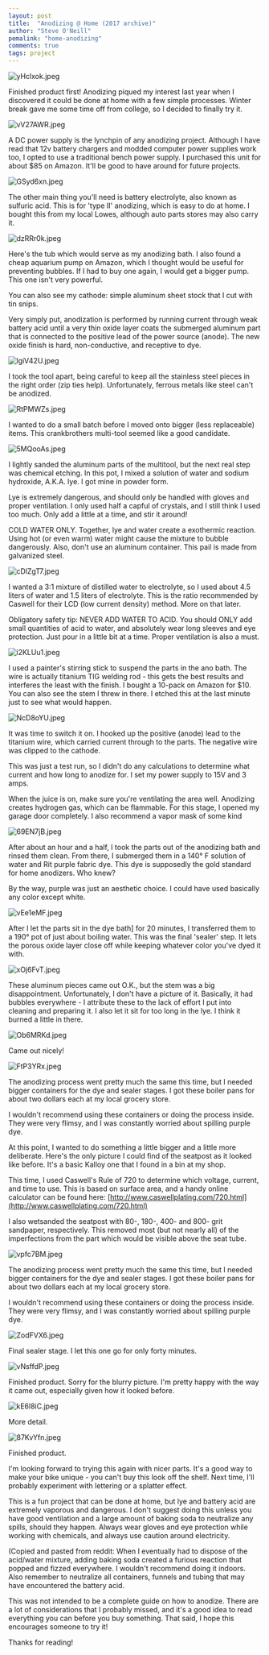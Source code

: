 ```yaml
---
layout: post
title:  "Anodizing @ Home (2017 archive)"
author: "Steve O'Neill"
pemalink: "home-anodizing"
comments: true
tags: project
---
```


![yHclxok.jpeg]({{site.url}}/docs/assets/img/home-anodizing%20ac268122737742dea10ebf08be63d795/yHclxok.jpeg)

Finished product first! Anodizing piqued my interest last year when I discovered it could be done at home with a few simple processes. Winter break gave me some time off from college, so I decided to finally try it.

![vV27AWR.jpeg]({{site.url}}/docs/assets/img/home-anodizing%20ac268122737742dea10ebf08be63d795/vV27AWR.jpeg)

A DC power supply is the lynchpin of any anodizing project. Although I have read that 12v battery chargers and modded computer power supplies work too, I opted to use a traditional bench power supply. I purchased this unit for about $85 on Amazon. It'll be good to have around for future projects.

![GSyd6xn.jpeg]({{site.url}}/docs/assets/img/home-anodizing%20ac268122737742dea10ebf08be63d795/GSyd6xn.jpeg)

The other main thing you'll need is battery electrolyte, also known as sulfuric acid. This is for 'type II' anodizing, which is easy to do at home. I bought this from my local Lowes, although auto parts stores may also carry it.

![dzRRr0k.jpeg]({{site.url}}/docs/assets/img/home-anodizing%20ac268122737742dea10ebf08be63d795/dzRRr0k.jpeg)

Here's the tub which would serve as my anodizing bath. I also found a cheap aquarium pump on Amazon, which I thought would be useful for preventing bubbles. If I had to buy one again, I would get a bigger pump. This one isn't very powerful. 

You can also see my cathode: simple aluminum sheet stock that I cut with tin snips.

Very simply put, anodization is performed by running current through weak battery acid until a very thin oxide layer coats the submerged aluminum part that is connected to the positive lead of the power source (anode). The new oxide finish is hard, non-conductive, and receptive to dye.

![lgiV42U.jpeg]({{site.url}}/docs/assets/img/home-anodizing%20ac268122737742dea10ebf08be63d795/lgiV42U.jpeg)

I took the tool apart, being careful to keep all the stainless steel pieces in the right order (zip ties help). Unfortunately, ferrous metals like steel can't be anodized.

![RtPMWZs.jpeg]({{site.url}}/docs/assets/img/home-anodizing%20ac268122737742dea10ebf08be63d795/RtPMWZs.jpeg)

I wanted to do a small batch before I moved onto bigger (less replaceable) items. This crankbrothers multi-tool seemed like a good candidate.

![5MQooAs.jpeg]({{site.url}}/docs/assets/img/home-anodizing%20ac268122737742dea10ebf08be63d795/5MQooAs.jpeg)

I lightly sanded the aluminum parts of the multitool, but the next real step was chemical etching. In this pot, I mixed a solution of water and sodium hydroxide, A.K.A. lye. I got mine in powder form.

Lye is extremely dangerous, and should only be handled with gloves and proper ventilation. I only used half a capful of crystals, and I still think I used too much. Only add a little at a time, and stir it around!

COLD WATER ONLY. Together, lye and water create a exothermic reaction. Using hot (or even warm) water might cause the mixture to bubble dangerously. Also, don't use an aluminum container. This pail is made from galvanized steel.

![cDlZgT7.jpeg]({{site.url}}/docs/assets/img/home-anodizing%20ac268122737742dea10ebf08be63d795/cDlZgT7.jpeg)

I wanted a 3:1 mixture of distilled water to electrolyte, so I used about 4.5 liters of water and 1.5 liters of electrolyte. This is the ratio recommended by Caswell for their LCD (low current density) method. More on that later.

Obligatory safety tip: NEVER ADD WATER TO ACID. You should ONLY add small quantities of acid to water, and absolutely wear long sleeves and eye protection.  Just pour in a little bit at a time. Proper ventilation is also a must.

![i2KLUu1.jpeg]({{site.url}}/docs/assets/img/home-anodizing%20ac268122737742dea10ebf08be63d795/i2KLUu1.jpeg)

I used a painter's stirring stick to suspend the parts in the ano bath. The wire is actually titanium TIG welding rod - this gets the best results and interferes the least with the finish. I bought a 10-pack on Amazon for $10. 
You can also see the stem I threw in there. I etched this at the last minute just to see what would happen.

![NcD8oYU.jpeg]({{site.url}}/docs/assets/img/home-anodizing%20ac268122737742dea10ebf08be63d795/NcD8oYU.jpeg)

It was time to switch it on. I hooked up the positive (anode) lead to the titanium wire, which carried current through to the parts. The negative wire was clipped to the cathode.

This was just a test run, so I didn't do any calculations to determine what current and how long to anodize for. I set my power supply to 15V and 3 amps.

When the juice is on, make sure you're ventilating the area well. Anodizing creates hydrogen gas, which can be flammable. For this stage, I opened my garage door completely. I also recommend a vapor mask of some kind

![69EN7jB.jpeg]({{site.url}}/docs/assets/img/home-anodizing%20ac268122737742dea10ebf08be63d795/69EN7jB.jpeg)

After about an hour and a half, I took the parts out of the anodizing bath and rinsed them clean. From there,  I submerged them in a 140° F solution of water and Rit purple fabric dye. This dye is supposedly the gold standard for home anodizers. Who knew?

By the way, purple was just an aesthetic choice. I could have used basically any color except white.

![vEe1eMF.jpeg]({{site.url}}/docs/assets/img/home-anodizing%20ac268122737742dea10ebf08be63d795/vEe1eMF.jpeg)

After I let the parts sit in the dye bath] for 20 minutes, I transferred them to a 190° pot of just about boiling water. This was the final 'sealer' step. It lets the porous oxide layer close off while keeping whatever color you've dyed it with.

![xOj6FvT.jpeg]({{site.url}}/docs/assets/img/home-anodizing%20ac268122737742dea10ebf08be63d795/xOj6FvT.jpeg)

These aluminum pieces came out O.K., but the stem was a big disappointment. Unfortunately, I don't have a picture of it. Basically, it had bubbles everywhere - I attribute these to the lack of effort I put into cleaning and preparing it. I also let it sit for too long in the lye. I think it burned a little in there.

![Ob6MRKd.jpeg]({{site.url}}/docs/assets/img/home-anodizing%20ac268122737742dea10ebf08be63d795/Ob6MRKd.jpeg)

Came out nicely!

![FtP3YRx.jpeg]({{site.url}}/docs/assets/img/home-anodizing%20ac268122737742dea10ebf08be63d795/FtP3YRx.jpeg)

The anodizing process went pretty much the same this time, but I needed bigger containers for the dye and sealer stages. I got these boiler pans for about two dollars each at my local grocery store.

I wouldn't recommend using these containers or doing the process inside. They were very flimsy, and I was constantly worried about spilling purple dye.

At this point, I wanted to do something a little bigger and a little more deliberate. Here's the only picture I could find of the seatpost as it looked like before. It's a basic Kalloy one that I found in a bin at my shop. 

This time, I used Caswell's Rule of 720 to determine which voltage, current, and time to use. This is based on surface area, and a handy online calculator can be found here: [http://www.caswellplating.com/720.html](http://www.caswellplating.com/720.html)

I also wetsanded the seatpost with 80-, 180-, 400- and 800- grit sandpaper, respectively. This removed most (but not nearly all) of the imperfections from the part which would be visible above the seat tube.

![vpfc7BM.jpeg]({{site.url}}/docs/assets/img/home-anodizing%20ac268122737742dea10ebf08be63d795/vpfc7BM.jpeg)

The anodizing process went pretty much the same this time, but I needed bigger containers for the dye and sealer stages. I got these boiler pans for about two dollars each at my local grocery store.

I wouldn't recommend using these containers or doing the process inside. They were very flimsy, and I was constantly worried about spilling purple dye.

![ZodFVX6.jpeg]({{site.url}}/docs/assets/img/home-anodizing%20ac268122737742dea10ebf08be63d795/ZodFVX6.jpeg)

Final sealer stage. I let this one go for only forty minutes.

![vNsffdP.jpeg]({{site.url}}/docs/assets/img/home-anodizing%20ac268122737742dea10ebf08be63d795/vNsffdP.jpeg)

Finished product. Sorry for the blurry picture. I'm pretty happy with the way it came out, especially given how it looked before.

![kE6l8iC.jpeg]({{site.url}}/docs/assets/img/home-anodizing%20ac268122737742dea10ebf08be63d795/kE6l8iC.jpeg)

More detail.

![87KvYfn.jpeg]({{site.url}}/docs/assets/img/home-anodizing%20ac268122737742dea10ebf08be63d795/87KvYfn.jpeg)

Finished product.

 I'm looking forward to trying this again with nicer parts. It's a good way to make your bike unique - you can't buy this look off the shelf. Next time, I'll probably experiment with lettering or a splatter effect.

This is a fun project that can be done at home, but lye and battery acid are extremely vaporous and dangerous. I don't suggest doing this unless you have good ventilation and a large amount of baking soda to neutralize any spills, should they happen. Always wear gloves and eye protection while working with chemicals, and always use caution around electricity.

(Copied and pasted from reddit: When I eventually had to dispose of the acid/water mixture, adding baking soda created a furious reaction that popped and fizzed everywhere. I wouldn't recommend doing it indoors. Also remember to neutralize all containers, funnels and tubing that may have encountered the battery acid.

This was not intended to be a complete guide on how to anodize. There are a lot of considerations that I probably missed, and it's a good idea to read everything you can before you buy something. That said, I hope this encourages someone to try it!

Thanks for reading!